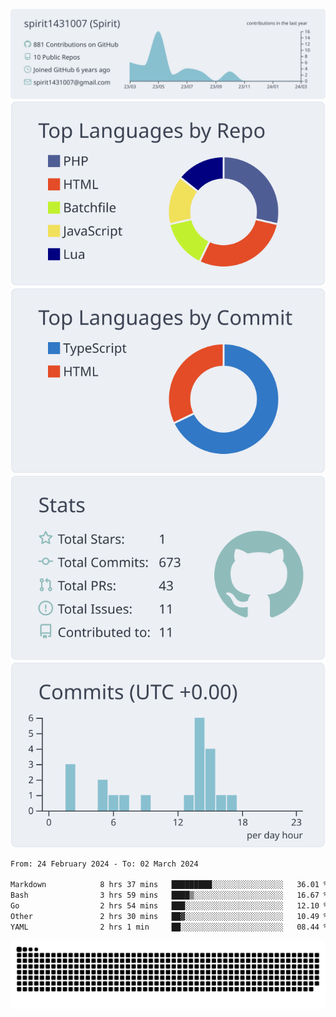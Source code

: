 [![](https://raw.githubusercontent.com/spirit1431007/spirit1431007/master/profile-summary-card-output/nord_bright/0-profile-details.svg)](https://git.io/spiritx)
[![](https://raw.githubusercontent.com/spirit1431007/spirit1431007/master/profile-summary-card-output/nord_bright/1-repos-per-language.svg)](https://git.io/spiritx) [![](https://raw.githubusercontent.com/spirit1431007/spirit1431007/master/profile-summary-card-output/nord_bright/2-most-commit-language.svg)](https://git.io/spiritx)
[![](https://raw.githubusercontent.com/spirit1431007/spirit1431007/master/profile-summary-card-output/nord_bright/3-stats.svg)](https://git.io/spiritx) [![](https://raw.githubusercontent.com/spirit1431007/spirit1431007/master/profile-summary-card-output/nord_bright/4-productive-time.svg)](https://git.io/spiritx)

<!--START_SECTION:waka-->

```txt
From: 24 February 2024 - To: 02 March 2024

Markdown            8 hrs 37 mins   █████████░░░░░░░░░░░░░░░░   36.01 %
Bash                3 hrs 59 mins   ████▒░░░░░░░░░░░░░░░░░░░░   16.67 %
Go                  2 hrs 54 mins   ███░░░░░░░░░░░░░░░░░░░░░░   12.10 %
Other               2 hrs 30 mins   ██▓░░░░░░░░░░░░░░░░░░░░░░   10.49 %
YAML                2 hrs 1 min     ██░░░░░░░░░░░░░░░░░░░░░░░   08.44 %
```

<!--END_SECTION:waka-->

![contribution](https://github.com/spirit1431007/spirit1431007/blob/output/github-contribution-grid-snake.svg)
